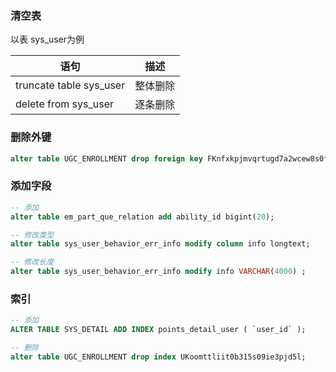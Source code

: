 ### 清空表
以表 sys_user为例

|语句|描述|
|---|---|
|truncate table sys_user| 整体删除|
|delete from  sys_user |逐条删除 |

### 删除外键
```sql
alter table UGC_ENROLLMENT drop foreign key FKnfxkpjmvqrtugd7a2wcew8s0f;
```

### 添加字段
```sql
-- 添加
alter table em_part_que_relation add ability_id bigint(20);

-- 修改类型
alter table sys_user_behavior_err_info modify column info longtext;

-- 修改长度
alter table sys_user_behavior_err_info modify info VARCHAR(4000) ; 

```

### 索引
```sql
-- 添加
ALTER TABLE SYS_DETAIL ADD INDEX points_detail_user ( `user_id` );

-- 删除
alter table UGC_ENROLLMENT drop index UKoomttliit0b315s09ie3pjd5l;
```